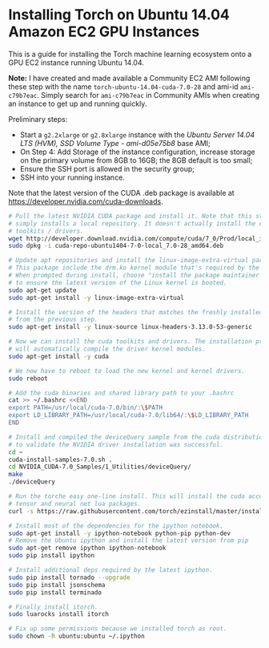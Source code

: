 # Installing Torch on Ubuntu 14.04 Amazon EC2 GPU Instances
This is a guide for installing the Torch machine learning ecosystem onto a GPU EC2 instance running Ubuntu 14.04.

**Note:** I have created and made available a Community EC2 AMI following these step with the name `torch-ubuntu-14.04-cuda-7.0-28` and ami-id `ami-c79b7eac`. Simply search for `ami-c79b7eac` in Community AMIs when creating an instance to get up and running quickly.

Preliminary steps:

 - Start a `g2.2xlarge` or `g2.8xlarge` instance with the *Ubuntu Server 14.04 LTS (HVM), SSD Volume Type - ami-d05e75b8* base AMI;
 - On Step 4: Add Storage of the instance configuration, increase storage on the primary volume from 8GB to 16GB; the 8GB default is too small;
 - Ensure the SSH port is allowed in the security group;
 - SSH into your running instance.


Note that the latest version of the CUDA .deb package is available at https://developer.nvidia.com/cuda-downloads.

```bash
# Pull the latest NVIDIA CUDA package and install it. Note that this step
# simply installs a local repository. It doesn't actually install the cuda
# toolkits / drivers.
wget http://developer.download.nvidia.com/compute/cuda/7_0/Prod/local_installers/rpmdeb/cuda-repo-ubuntu1404-7-0-local_7.0-28_amd64.deb
sudo dpkg -i cuda-repo-ubuntu1404-7-0-local_7.0-28_amd64.deb

# Update apt repositories and install the linux-image-extra-virtual package.
# This package include the drm.ko kernel module that's required by the NVIDIA drivers.
# When prompted during install, choose "install the package maintainer's version"
# to ensure the latest version of the Linux kernel is booted.
sudo apt-get update
sudo apt-get install -y linux-image-extra-virtual

# Install the version of the headers that matches the freshly installed kernel
# from the previous step.
sudo apt-get install -y linux-source linux-headers-3.13.0-53-generic

# Now we can install the cuda toolkits and drivers. The installation process
# will automatically compile the driver kernel modules.
sudo apt-get install -y cuda

# We now have to reboot to load the new kernel and kernel drivers.
sudo reboot

# Add the cuda binaries and shared library path to your .bashrc
cat >> ~/.bashrc <<END
export PATH=/usr/local/cuda-7.0/bin/:\$PATH
export LD_LIBRARY_PATH=/usr/local/cuda-7.0/lib64/:\$LD_LIBRARY_PATH
END

# Install and compiled the deviceQuery sample from the cuda distribution
# to validate the NVIDIA driver installation was successful.
cd ~
cuda-install-samples-7.0.sh .
cd NVIDIA_CUDA-7.0_Samples/1_Utilities/deviceQuery/
make
./deviceQuery

# Run the torche easy one-line install. This will install the cuda accelerated
# tensor and neural net lua packages.
curl -s https://raw.githubusercontent.com/torch/ezinstall/master/install-all | bash

# Install most of the dependencies for the ipython notebook.
sudo apt-get install -y ipython-notebook python-pip python-dev
# Remove the Ubuntu ipython and install the latest version from pip
sudo apt-get remove ipython ipython-notebook
sudo pip install ipython

# Install additional deps required by the latest ipython.
sudo pip install tornado --upgrade
sudo pip install jsonschema
sudo pip install terminado

# Finally install itorch.
sudo luarocks install itorch

# Fix up some permissions because we installed torch as root.
sudo chown -R ubuntu:ubuntu ~/.ipython
```
